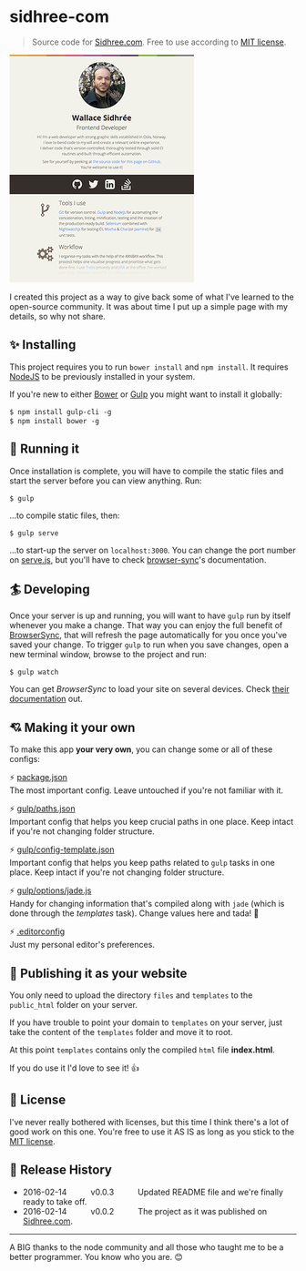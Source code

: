 # sidhree-com

> Source code for [Sidhree.com][1]. Free to use according to [MIT license](LICENSE).

![Sidhree.com](https://raw.githubusercontent.com/dreamyguy/sidhree-com/master/src/base/img/do-not-compile/sidhree-com-github.png "Sidhree.com as just after release v0.0.2")

I created this project as a way to give back some of what I've learned to the open-source community. It was about time I put up a simple page with my details, so why not share.

## :sparkles: Installing

This project requires you to run `bower install` and `npm install`. It requires [NodeJS][4] to be previously installed in your system.

If you're new to either [Bower][3] or [Gulp][2] you might want to install it globally:

```shell
$ npm install gulp-cli -g
$ npm install bower -g
```

## :horse_racing: Running it

Once installation is complete, you will have to compile the static files and start the server before you can view anything. Run:

```shell
$ gulp
```

...to compile static files, then:

```shell
$ gulp serve
```

...to start-up the server on `localhost:3000`. You can change the port number on [serve.js](https://github.com/dreamyguy/sidhree-com/blob/master/gulp/tasks/serve.js), but you'll have to check [browser-sync](https://github.com/Browsersync/browser-sync)'s documentation.

## :surfer: Developing

Once your server is up and running, you will want to have `gulp` run by itself whenever you make a change. That way you can enjoy the full benefit of [BrowserSync](https://www.browsersync.io/), that will refresh the page automatically for you once you've saved your change. To trigger `gulp` to run when you save changes, open a new terminal window, browse to the project and run:

```shell
$ gulp watch
```

You can get _BrowserSync_ to load your site on several devices. Check [their documentation](https://www.browsersync.io/docs/) out.

## :cupid: Making it your own

To make this app **your very own**, you can change some or all of these configs:

:zap: [package.json](https://github.com/dreamyguy/sidhree-com/blob/master/package.json)  
The most important config. Leave untouched if you're not familiar with it.

:zap: [gulp/paths.json](https://github.com/dreamyguy/sidhree-com/blob/master/gulp/paths.json)  
Important config that helps you keep crucial paths in one place. Keep intact if you're not changing folder structure.

:zap: [gulp/config-template.json](https://github.com/dreamyguy/sidhree-com/blob/master/gulp/config-template.json)  
Important config that helps you keep paths related to `gulp` tasks in one place. Keep intact if you're not changing folder structure.

:zap: [gulp/options/jade.js](https://github.com/dreamyguy/sidhree-com/blob/master/gulp/options/jade.js)  
Handy for changing information that's compiled along with `jade` (which is done through the _templates_ task). Change values here and tada! :tada:

:zap: [.editorconfig](https://github.com/dreamyguy/sidhree-com/blob/master/.editorconfig)  
Just my personal editor's preferences.

## :balloon: Publishing it as your website

You only need to upload the directory `files` and `templates` to the `public_html` folder on your server.

If you have trouble to point your domain to `templates` on your server, just take the content of the `templates` folder and move it to root.

At this point `templates` contains only the compiled `html` file **index.html**.

If you do use it I'd love to see it! :thumbsup:

## :star2: License

I've never really bothered with licenses, but this time I think there's a lot of good work on this one. You're free to use it AS IS as long as you stick to the [MIT license](LICENSE).

## :rocket: Release History

 * 2016-02-14   v0.0.3   Updated README file and we're finally ready to take off.
 * 2016-02-14   v0.0.2   The project as it was published on [Sidhree.com][1].

---

A BIG thanks to the node community and all those who taught me to be a better programmer. You know who you are. :blush:

  [1]: http://sidhree.com
  [2]: http://gulpjs.com/
  [3]: http://bower.io/
  [4]: http://nodejs.org/